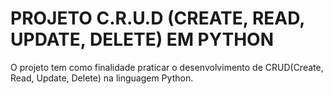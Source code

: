 # PROJETO C.R.U.D (CREATE, READ, UPDATE, DELETE) EM PYTHON
O projeto tem como finalidade praticar o desenvolvimento de CRUD(Create, Read, Update, Delete) na linguagem Python.


